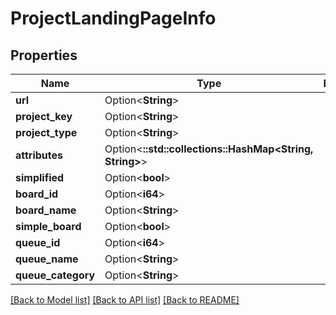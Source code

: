 # ProjectLandingPageInfo

## Properties

Name | Type | Description | Notes
------------ | ------------- | ------------- | -------------
**url** | Option<**String**> |  | [optional]
**project_key** | Option<**String**> |  | [optional]
**project_type** | Option<**String**> |  | [optional]
**attributes** | Option<**::std::collections::HashMap<String, String>**> |  | [optional]
**simplified** | Option<**bool**> |  | [optional]
**board_id** | Option<**i64**> |  | [optional]
**board_name** | Option<**String**> |  | [optional]
**simple_board** | Option<**bool**> |  | [optional]
**queue_id** | Option<**i64**> |  | [optional]
**queue_name** | Option<**String**> |  | [optional]
**queue_category** | Option<**String**> |  | [optional]

[[Back to Model list]](../README.md#documentation-for-models) [[Back to API list]](../README.md#documentation-for-api-endpoints) [[Back to README]](../README.md)


